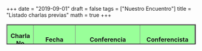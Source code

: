 +++
date      = "2019-09-01"
draft     = false
tags      = ["Nuestro Encuentro"]
title     = "Listado charlas previas"
math      = true
+++

<table style="HEIGHT: 54px; WIDTH: 501px" height="54" cellspacing="1" cellpadding="1" width="501"
summary="" border="2">
<tbody>
<tr>
<td bgcolor="#99FF99">
<p align="center">
<strong>Charla No</strong>
</p>

</td><td bgcolor="#99FF99">
<p align="center">
<strong>Fecha</strong>
</p>
</td>
<td bgcolor="#99FF99">
<p align="center">
<strong>Conferencia</strong>
</p>
</td>
<td bgcolor="#99FF99">
<p align="center">
<strong>Conferencista</strong>
</p>
</td>
</tr>

<tr>
<td>
<p align="center">
<font size="2">35
</td>
<td>
<p align="left">
<font size="2">9/08/2019
</td>
<td>
<em>
<a
href="http://www.uptc.edu.co/export/sites/default/facultades/f_ciencias/pregrado/matematicas/inf_adicional/eventos/NuestroEncuentro/Charla_35_9_VIII_2019.pdf"
 target="_blank">El teorema del valor intermedio y soluciones radiales a problemas elípticos.</a>
</em>
</td>

<td><a href="http://www.uptc.edu.co/export/sites/default/facultades/f_ciencias/pregrado/matematicas/inf_adicional/eventos/NuestroEncuentro/Alfonso_Castro_Curriculum_Vitae.pdf"
 target="_blank">Alfonso Castro, Ph.D. in Mathematics, University of Cincinnati.
Professor of Mathematics at Harvey Mudd College. </a>
</em>
</td>
</tr>

<tr>
<td>
<p align="center">
<font size="2">34
</td>
<td>
<p align="left">
<font size="2">2/08/2019
</td>
<td>
<em>
<a
href="http://www.uptc.edu.co/export/sites/default/facultades/f_ciencias/pregrado/matematicas/inf_adicional/eventos/NuestroEncuentro/Charla_34_2_VIII_2019.pdf"
 target="_blank">Reproducción del Rombicuboctaedro de Pacioli</a>
</em>
</td>
<td>Pablo Edixon Rodríguez Amado, estudiante Escuela de Matemáticas y Estadística, UPTC.
</td>
</tr>


<tr>
<td>
<p align="center">
<font size="2">33
</td>
<td>
<p align="left">
<font size="2">30/07/2019
</td>
<td>
<em>
<a
href="http://www.uptc.edu.co/export/sites/default/facultades/f_ciencias/pregrado/matematicas/inf_adicional/eventos/NuestroEncuentro/Charla_33_30_VII_2019.pdf"
 target="_blank">Escalera al Cielo: El Método Abstracto y los
Niveles de Abstracción en Matemáticas</a>
</em>
</td>
<td>Lizzeth Paola Ibáñez Rojas y Martha Cecilia Barrera Buitrago,
Estudiantes Escuela de Matemáticas y Estadística, UPTC. 
</td>
</tr>


<tr>
<td>
<p align="center">
<font size="2">32
</td>
<td>
<p align="left">
<font size="2">23/07/2019
</td>
<td>
<em>
<a
href="http://www.uptc.edu.co/export/sites/default/facultades/f_ciencias/pregrado/matematicas/inf_adicional/eventos/NuestroEncuentro/charla_32_23_VII_2019.pdf"
 target="_blank">Bases en Espacios de Banach de Dimensión
Infinita - Una base de Schauder para C[0,1].
</a>
</em>
</td>
<td>Richard Eduardo Sánchez Méndez. Estudiante tesista de Matemáticas, UPTC.
</td>
</tr>


<tr>
<td>
<p align="center">
<font size="2">31
</td>
<td>
<p align="left">
<font size="2">23/07/2019
</td>
<td>
<em>
<a
href="http://www.uptc.edu.co/export/sites/default/facultades/f_ciencias/pregrado/matematicas/inf_adicional/eventos/NuestroEncuentro/charla_31_23_VII_2019.pdf"
 target="_blank">Paradoxes, Contradictions, and the Limits of
Science.</a>
</em>
</td>
<td>Claudia Alejandra Fajardo Beltrán. Estudiante de Matemáticas
UPTC.
</td>
</tr>

<tr>
<td>
<p align="center">
<font size="2">30
</td>
<td>
<p align="left">
<font size="2">16/07/2019
</td>
<td>
<em>
<a
href="http://www.uptc.edu.co/export/sites/default/facultades/f_ciencias/pregrado/matematicas/inf_adicional/eventos/NuestroEncuentro/Charla_30_16_VII_2019.pdf"
 target="_blank">C*-Álgebras</a>
</em>
</td>
<td>Pablo Edixon Rodríguez Amado. Estudiante de Matemáticas UPTC.
</td>
</tr>


<tr>
<td>
<p align="center">
<font size="2">29
</td>
<td>
<p align="left">
<font size="2">16/07/2019
</td>
<td>
<em>
<a
href="http://www.uptc.edu.co/export/sites/default/facultades/f_ciencias/pregrado/matematicas/inf_adicional/eventos/NuestroEncuentro/Charla_29_16_VII_2019.pdf"
 target="_blank">A Unified Theory of Randomness.</a>
</em>
</td>
<td>Leidy Johana Rocha Peña. Estudiante de Matemáticas UPTC.
</td>
</tr>

<tr>
<td>
<p align="center">
<font size="2">28
</td>
<td>
<p align="left">
<font size="2">16/07/2019
</td>
<td>
<em>
<a
href="http://www.uptc.edu.co/export/sites/default/facultades/f_ciencias/pregrado/matematicas/inf_adicional/eventos/NuestroEncuentro/charla_28_16_VII_2019.pdf"
 target="_blank">Girih for Domes: Analysis of Three Iranian Domes</a>
</em>
</td>
<td>Diana Marcela Cárdenas Estupiñán. Estudiante de Matemáticas
UPTC.
</td>
</tr>


<tr>
<td>
<p align="center">
<font size="2">27
</td>
<td>
<p align="left">
<font size="2">9/07/2019
</td>
<td>
<em>
<a
href="http://www.uptc.edu.co/export/sites/default/facultades/f_ciencias/pregrado/matematicas/inf_adicional/eventos/NuestroEncuentro/Charla_27_9_VII_2019.pdf"
 target="_blank">Perturbación de momentos matriciales y la
transformaci´on de Szego inversa.</a>
</em>
</td>
<td>Edinson Fuentes, Docente UPTC. Magister en Matemáticas y
candidato a Doctor en Matemáticas, Universidad Nacional de Colombia</td>
</tr>


<tr>
<td>
<p align="center">
<font size="2">26
</td>
<td>
<p align="left">
<font size="2">9/07/2019
</td>
<td>
<em>
<a
href="http://www.uptc.edu.co/export/sites/default/facultades/f_ciencias/pregrado/matematicas/inf_adicional/eventos/NuestroEncuentro/Charla_26_9_VII_2019.pdf"
 target="_blank">Grandes expectativas: el pasado, el presente,
y el futuro de predicción.</a>
</em>
</td>
<td>Jermison Andrés Beltrán Monroy, Estudiante de Matemáticas,
UPTC.</td>
</tr>

<tr>
<td>
<p align="center">
<font size="2">25
</td>
<td>
<p align="left">
<font size="2">9/07/2019
</td>
<td>
<em>
<a
href="http://www.uptc.edu.co/export/sites/default/facultades/f_ciencias/pregrado/matematicas/inf_adicional/eventos/NuestroEncuentro/Charla_25_9_VII_2019.pdf"
 target="_blank">Conceptos umbral y la enseñanza de Matemáticas en pregrado</a>
</em>
</td>
<td>Fabián Arley Buitrago Bello, Estudiante de Matemáticas, UPTC.</td>
</tr>


<tr>
<td>
<p align="center">
<font size="2">24
</td>
<td>
<p align="left">
<font size="2">2/07/2019
</td>
<td>
<em>
<a
href="http://www.uptc.edu.co/export/sites/default/facultades/f_ciencias/pregrado/matematicas/inf_adicional/eventos/NuestroEncuentro/charla_24_2_07_2019.pdf"
 target="_blank">¿Son nuestros cerebros bayesianos?</a>
</em>
</td>
<td>Andrés Felipe Pachón, estudiante de Matemáticas, UPTC.</td>
</tr>


<tr>
<td>
<p align="center">
<font size="2">23
</td>
<td>
<p align="left">
<font size="2">2/07/2019
</td>
<td>
<em>
<a
href="http://www.uptc.edu.co/export/sites/default/facultades/f_ciencias/pregrado/matematicas/inf_adicional/eventos/NuestroEncuentro/charla_23_2_07_2019.pdf"
 target="_blank">Geometría de la ilusión de la inclinación lunar.</a>
</em>
</td>
<td>Luis Germán López García, estudiante de Matemáticas, UPTC.</td>
</tr>

<tr>
<td>
<p align="center">
<font size="2">22
</td>
<td>
<p align="left">
<font size="2">28/06/2019
</td>
<td>
<em>
<a
href="http://www.uptc.edu.co/export/sites/default/facultades/f_ciencias/pregrado/matematicas/inf_adicional/eventos/NuestroEncuentro/Charla_22_28_06_2019.pdf"
 target="_blank">Älgebras de dimensión finita, como álgebras de caminos de un carcaj.</a>
</em>
</td>
<td>José Vélez Marulanda, Assistant Professor of Mathematics, Department of Mathematics & Computer Science, Valdosta State University. Ph. D. in Mathematics, University of Iowa. </td>
</tr>

<tr>
<td>
<p align="center">
<font size="2">21
</td>
<td>
<p align="left">
<font size="2">04/06/2019
</td>
<td>
<em>
<a
href="http://www.uptc.edu.co/export/sites/default/facultades/f_ciencias/pregrado/matematicas/inf_adicional/eventos/NuestroEncuentro/charla_21_4_06_2019.pdf"
 target="_blank">Introducción a conceptos básicos de
matemática, usando el programa CABRI II Plus.</a>
</em>
</td>
<td>Álvaro Calvache Archila. Docente UPTC.</td>
</tr>


<tr>
<td>
<p align="center">
<font size="2">20
</td>
<td>
<p align="left">
<font size="2">21/05/2019
</td>
<td>
<em>
<a
href="http://www.uptc.edu.co/export/sites/default/facultades/f_ciencias/pregrado/matematicas/inf_adicional/eventos/NuestroEncuentro/charla_20_28_05_2019.pdf"
 target="_blank">Una breve introducción a SAGE.</a>
</em>
</td>
<td>Julio Andrés Montero Rosero. Docente UPTC.</td>
</tr>


<tr>
<td>
<p align="center">
<font size="2">19
</td>
<td>
<p align="left">
<font size="2">14/05/2019
</td>
<td>
<em>
<a
href="http://www.uptc.edu.co/export/sites/default/facultades/f_ciencias/pregrado/matematicas/inf_adicional/eventos/NuestroEncuentro/charla_19_14_05_2019.pdf"
 target="_blank">Breve historia de los núumeros.</a>
</em>
</td>
<td>Pedro Nel Maluendas Pardo. Docente UPTC.</td>
</tr>

<tr>
<td>
<p align="center">
<font size="2">18
</td>
<td>
28/03/2019
</td>
<td>
<em>
<a
href="http://www.uptc.edu.co/export/sites/default/facultades/f_ciencias/pregrado/matematicas/inf_adicional/eventos/NuestroEncuentro/Charla_18.pdf"
 target="_blank">Teorema de Hartman-Grobman para difeomorfismos</a>
</em>
</td>
<td>Duván Andrés Reyes Ávila. Estudiante
de la carrera de Matemáticas, UPTC.</td>
</tr>

<tr>
<td>
<p align="center">
<font size="2">17
</td>
<td>
8/03/2019
</td>
<td>
<em>
<a
href="http://www.uptc.edu.co/export/sites/default/facultades/f_ciencias/pregrado/matematicas/inf_adicional/eventos/NuestroEncuentro/Charla_17.pdf"
 target="_blank">El Sistema de Lorenz.</a>
</em>
</td>
<td>Jesús Gabriel Gutiérrez Páez, estudiante de la carrera de Matemáticas,
UPTC.  
</td>
</tr>

<tr>
<td>
<p align="center">
<font size="2">16
</td>
<td>
6/03/2019
</td>
<td>
<em>
<a
href="http://www.uptc.edu.co/export/sites/default/facultades/f_ciencias/pregrado/matematicas/inf_adicional/eventos/NuestroEncuentro/Charla_16.pdf"
 target="_blank"> El teorema de Poincaré-Bendixson.</a>
</em>
</td>
<td>Luis Alejandro Cifuentes Espitia, estudiante de la carrera de Matemáticas,
UPTC. 
</td>
</tr>


<tr>
<td>
<p align="center">
<font size="2">15
</td>
<td>
5/03/2019
</td>
<td>
<em>
<a
href="http://www.uptc.edu.co/export/sites/default/facultades/f_ciencias/pregrado/matematicas/inf_adicional/eventos/NuestroEncuentro/Charla_15.pdf"
 target="_blank">El Teorema de Galois y sus Aplicaciones.</a>
</em>
</td>
<td>Julieth Andrea Soler Marín, estudiante de la carrera de Matemáticas,
UPTC. 
</td>
</tr>

<tr>
<td>
<p align="center">
<font size="2">14
</td>
<td>
1/03/2019
</td>
<td>
<em>
<a
href="http://www.uptc.edu.co/export/sites/default/facultades/f_ciencias/pregrado/matematicas/inf_adicional/eventos/NuestroEncuentro/Charla_14.pdf"
 target="_blank">Estabilidad en el sentido de Liapunov.</a>
</em>
</td>
<td>Oscar Mauricio Barragán Piratova, estudiante de la carrera de
Matemáticas, UPTC. 
</td>
</tr>

<tr>
<td>
<p align="center">
<font size="2">13
</td>
<td>
27/02/2019
</td>
<td>
<em>
<a
href="http://www.uptc.edu.co/export/sites/default/facultades/f_ciencias/pregrado/matematicas/inf_adicional/eventos/NuestroEncuentro/Charla_13.pdf"
 target="_blank">Conceptos geométricos para la teoría de
bifurcación.</a>
</em>
</td>
<td>Zuly Lisley González Niño, estudiante de la carrera de Matemáticas, UPTC.
</td>
</tr>

<tr>
<td>
<p align="center">
<font size="2">12
</td>
<td>
26/02/2019
</td>
<td>
<em>
<a
href="http://www.uptc.edu.co/export/sites/default/facultades/f_ciencias/pregrado/matematicas/inf_adicional/eventos/NuestroEncuentro/Charla_12.pdf"
 target="_blank">El problema de los Puentes de Königsberg.</a>
</em>
</td>
<td>Jonhatan Castillo Barajas, estudiante de la carrera de Matemáticas, UPTC.
</td>
</tr>

<tr>
<td>
<p align="center">
<font size="2">11
</td>
<td>
12/02/2019
</td>
<td>
<em>
<a
href="http://www.uptc.edu.co/export/sites/default/facultades/f_ciencias/pregrado/matematicas/inf_adicional/eventos/NuestroEncuentro/Charla_11.pdf"
 target="_blank"> El carácter analítico de la función &zeta;(s)</a>
</em>
</td>
<td>Luis Alejandro Cifuentes Espitia, estudiante de la carrera de Matemáticas,
UPTC. 
</td>
</tr>


<tr>
<td>
<p align="center">
<font size="2">10
</td>
<td>
12/02/2019
</td>
<td>
<em>
<a
href="http://www.uptc.edu.co/export/sites/default/facultades/f_ciencias/pregrado/matematicas/inf_adicional/eventos/NuestroEncuentro/Charla_10.pdf"
 target="_blank">Aplicaciones del Álgebra Lineal en el
procesamiento de imágenes.</a>
</em>
</td>
<td>Sandra Milena Espitia Sáenz, estudiante de la carrera de Matemáticas,
UPTC. 
</td>
</tr>

<tr>
<td>
<p align="center">
<font size="2">9
</td>
<td>
5/02/2019
</td>
<td>
<em>
<a
href="http://www.uptc.edu.co/export/sites/default/facultades/f_ciencias/pregrado/matematicas/inf_adicional/eventos/NuestroEncuentro/Charla_09.pdf"
 target="_blank">Álgebras de Banach.</a>
</em>
</td>
<td>Pablo Edixon Rodríguez Amado, estudiante de la carrera de Matemáticas,
UPTC.</td>
</tr>


<tr>
<td>
<p align="center">
<font size="2">8
</td>
<td>
29/01/2019
</td>
<td>
<em>
<a
href="http://www.uptc.edu.co/export/sites/default/facultades/f_ciencias/pregrado/matematicas/inf_adicional/eventos/NuestroEncuentro/Charala_8_29_01_2019.pdf"
 target="_blank">Algunas técnicas para el cálculo del "delta"
adecuado en límite de funciones</a>
</em>
</td>
<td>Diego Armando Rodríguez Díaz y Luis Germán López García, estudiantes
de la carrera de Matemáticas, UPTC.</td>
</tr>

<tr>
<td>
<p align="center">
<font size="2">7
</td>

<td>
3/05/2018
</td>
<td>
<em>
<a
href="http://www.uptc.edu.co/export/sites/default/facultades/f_ciencias/pregrado/matematicas/inf_adicional/eventos/NuestroEncuentro/Charla_07.pdf"
 target="_blank">Discontinuidad de las Soluciones en Problemas de leyes de conservación</a>
</em>
</td>
<td>Zagalo Enrique Suárez. Docente UPTC.</td>
</tr>
<tr>

<td>
<p align="center">
<font size="2">6
</td>

<td>
19/04/2018</td>
<td>
<em>
<a
href="http://www.uptc.edu.co/export/sites/default/facultades/f_ciencias/pregrado/matematicas/inf_adicional/eventos/NuestroEncuentro/Charla_06.pdf"
 target="_blank">Operadores de Toeplitz y medidas de tipo Fock‐Carleson</a>
</em>
</td>
<td>Kevin Esmeral García. Docente UPTC.</td>
</tr>
<tr>

<td>
<p align="center">
<font size="2">5
</td>

<td>
12/04/2018</td>
<td>
<em>
<a
href="http://www.uptc.edu.co/export/sites/default/facultades/f_ciencias/pregrado/matematicas/inf_adicional/eventos/NuestroEncuentro/NCCharla5.pdf"
 target="_blank">Clases homiclínicas sobre atractores y 
dinámica aleatoria no uniformemente 
expansora</a>
</em>
</td>
<td>Rafael José Alvarez Bilbao. Docente UPTC.</td>
</tr>
<tr>
<td>
<p align="center">
<font size="2">4
</td>
<td>
5/04/2018</td>
<td>
<em>
<a
href="http://www.uptc.edu.co/export/sites/default/facultades/f_ciencias/pregrado/matematicas/inf_adicional/eventos/NuestroEncuentro/NCCharla4.pdf"
 target="_blank">Un estudio del concepto de entropía en sistemas de leyes de conservación, su evolución y algunas propiedades finas.</a>
</em>
</td>
<td>Juan Carlos Juajibioy. Docente UPTC.</td>
</tr>
<tr>

<td>
<p align="center">
<font size="2">3
</td>

<td>
22/03/2018</td>
<td>
<em>
<a
href="http://www.uptc.edu.co/export/sites/default/facultades/f_ciencias/pregrado/matematicas/inf_adicional/eventos/NuestroEncuentro/NCcharla3.pdf"
 target="_blank">Comparación empírica entre los métodos mean‐shift y medoid‐shift en conglomeración modal.</a>
</em>
</td>
<td>Alex Leonardo Rojas Peña. Docente UPTC.</td>
</tr>
<tr>

<td>
<p align="center">
<font size="2">2
</td>
<td>
8/03/2018</td>
<td>
<em>
<a
href="http://www.uptc.edu.co/export/sites/default/facultades/f_ciencias/pregrado/matematicas/inf_adicional/eventos/NuestroEncuentro/conferencia2.pdf"
 target="_blank">La matemática textual.</a>
</em>
</td>
<td>Jairo Hernando Guasgüita Ruiz. Docente Uptc</td>
</tr>
<tr>

<td>
<p align="center">
<font size="2">1
</td>
<td>

1/03/2018</td>
<td>
<em>
Algunas pruebas de la infinitud primos.</a>
</em>
</td>
<td>Álvaro Calvache. Docente Uptc </td>
</tbody>
</tr></table></td></tr></table>
